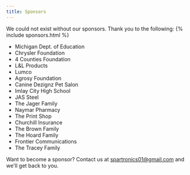 ```yaml
---
title: Sponsors
---
```

We could not exist without our sponsors. Thank you to the following:
{% include sponsors.html %}

- Michigan Dept. of Education
- Chrysler Foundation
- 4 Counties Foundation
- L&L Products
- Lumco
- Agrosy Foundation
- Canine Dezignz Pet Salon
- Imlay City High School
- JAS Steel
- The Jager Family
- Naymar Pharmacy
- The Print Shop
- Churchill Insurance
- The Brown Family
- The Hoard Family
- Frontier Communications
- The Tracey Family

<!-- TODO: Create PDF form for sponsors to fill out. -->
Want to become a sponsor? Contact us at <a href="mailto:spartronics01@gmail.com">spartronics01@gmail.com</a> and we'll get back to you.
